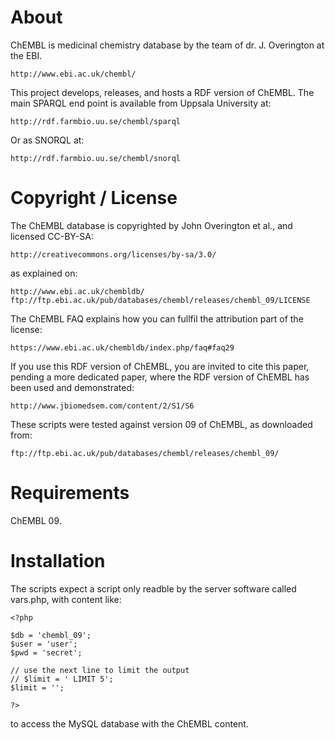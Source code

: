 
# About

ChEMBL is medicinal chemistry database by the team of dr. J. Overington at the EBI.

    http://www.ebi.ac.uk/chembl/

This project develops, releases, and hosts a RDF version of ChEMBL. The main SPARQL
end point is available from Uppsala University at:

    http://rdf.farmbio.uu.se/chembl/sparql

Or as SNORQL at:

    http://rdf.farmbio.uu.se/chembl/snorql

# Copyright / License

The ChEMBL database is copyrighted by John Overington et al., and licensed CC-BY-SA:

    http://creativecommons.org/licenses/by-sa/3.0/

as explained on:

    http://www.ebi.ac.uk/chembldb/
    ftp://ftp.ebi.ac.uk/pub/databases/chembl/releases/chembl_09/LICENSE

The ChEMBL FAQ explains how you can fullfil the attribution part of the license:

    https://www.ebi.ac.uk/chembldb/index.php/faq#faq29

If you use this RDF version of ChEMBL, you are invited to cite this paper, pending
a more dedicated paper, where the RDF version of ChEMBL has been used and
demonstrated:

    http://www.jbiomedsem.com/content/2/S1/S6

These scripts were tested against version 09 of ChEMBL, as downloaded from:

    ftp://ftp.ebi.ac.uk/pub/databases/chembl/releases/chembl_09/

# Requirements

ChEMBL 09.

# Installation

The scripts expect a script only readble by the server software called vars.php, with content like:

    <?php

    $db = 'chembl_09';
    $user = 'user';
    $pwd = 'secret';

    // use the next line to limit the output 
    // $limit = ' LIMIT 5';
    $limit = '';

    ?>

to access the MySQL database with the ChEMBL content.
